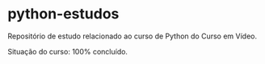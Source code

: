 # python-estudos
Repositório de estudo relacionado ao curso de Python do Curso em Vídeo.

Situação do curso: 100% concluído.
